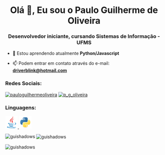 <h1 align="center">Olá 👋, Eu sou o Paulo Guilherme de Oliveira</h1>
<h3 align="center">Desenvolvedor iniciante, cursando Sistemas de Informação - UFMS</h3>

- 🌱 Estou aprendendo atualmente **Python/Javascript**

- 📫 Podem entrar em contato através do e-mail: **driverblink@hotmail.com**

<h3 align="left">Redes Sociais:</h3>
<p align="left">
<a href="https://linkedin.com/in/pauloguilhermeoliveira" target="blank"><img align="center" src="https://raw.githubusercontent.com/rahuldkjain/github-profile-readme-generator/master/src/images/icons/Social/linked-in-alt.svg" alt="pauloguilhermeoliveira" height="30" width="40" /></a>
<a href="https://instagram.com/p_g_oliveira" target="blank"><img align="center" src="https://raw.githubusercontent.com/rahuldkjain/github-profile-readme-generator/master/src/images/icons/Social/instagram.svg" alt="p_g_oliveira" height="30" width="40" /></a>
</p>

<h3 align="left">Linguagens:</h3>
<p align="left"> <a href="https://www.cprogramming.com/" target="_blank" rel="noreferrer"> <img src="https://raw.githubusercontent.com/devicons/devicon/master/icons/java/java-original.svg" alt="java" width="40" height="40"/> </a> <a href="https://www.python.org" target="_blank" rel="noreferrer"> <img src="https://raw.githubusercontent.com/devicons/devicon/master/icons/python/python-original.svg" alt="python" width="40" height="40"/> </a> </p>

<p><img align="left" src="https://github-readme-stats.vercel.app/api/top-langs?username=guishadows&show_icons=true&locale=en&layout=compact" alt="guishadows" /></p>

<p>&nbsp;<img align="center" src="https://github-readme-stats.vercel.app/api?username=guishadows&show_icons=true&locale=en" alt="guishadows" /></p>

<p><img align="center" src="https://github-readme-streak-stats.herokuapp.com/?user=guishadows&" alt="guishadows" /></p>
